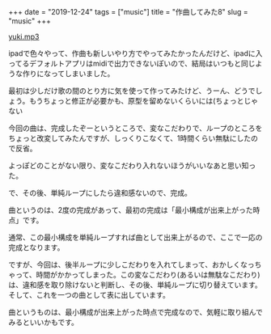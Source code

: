 +++
date = "2019-12-24"
tags = ["music"]
title = "作曲してみた8"
slug = "music"
+++

[yuki.mp3](/music/yuki.mp3)

ipadで色々やって、作曲も新しいやり方でやってみたかったんだけど、ipadに入ってるデフォルトアプリはmidiで出力できないぽいので、結局はいつもと同じような作りになってしまいました。

最初は少しだけ歌の間のとり方に気を使って作ってみたけど、うーん、どうでしょう。もうちょっと修正が必要かも、原型を留めないくらいには(ちょっとじゃない

今回の曲は、完成したぞーというところで、変なこだわりで、ループのところをちょっと改変してみたんですが、しっくりこなくて、1時間くらい無駄にしたので反省。

よっぽどのことがない限り、変なこだわり入れないほうがいいなあと思い知った。

で、その後、単純ループにしたら違和感ないので、完成。

曲というのは、2度の完成があって、最初の完成は「最小構成が出来上がった時点」です。

通常、この最小構成を単純ループすれば曲として出来上がるので、ここで一応の完成となります。

ですが、今回は、後半ループに少しこだわりを入れてしまって、おかしくなっちゃって、時間がかかってしまった。この変なこだわり(あるいは無駄なこだわり)は、違和感を取り除けないと判断し、その後、単純ループに切り替えています。そして、これを一つの曲として表に出しています。

曲というものは、最小構成が出来上がった時点で完成なので、気軽に取り組んでみるといいかもです。

